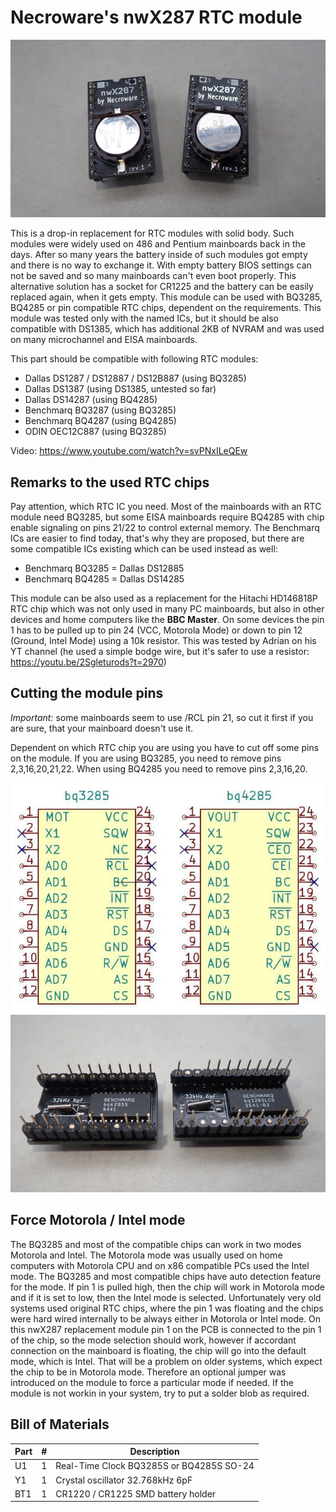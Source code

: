 # Necroware's nwX287 RTC module

![photo](./images/top.jpg)

This is a drop-in replacement for RTC modules with solid body. Such modules were
widely used on 486 and Pentium mainboards back in the days. After so many years
the battery inside of such modules got empty and there is no way to exchange it.
With empty battery BIOS settings can not be saved and so many mainboards can't
even boot properly. This alternative solution has a socket for CR1225 and the
battery can be easily replaced again, when it gets empty. This module can be
used with BQ3285, BQ4285 or pin compatible RTC chips, dependent on the
requirements. This module was tested only with the named ICs, but it should be
also compatible with DS1385, which has additional 2KB of NVRAM and was used on
many microchannel and EISA mainboards.

This part should be compatible with following RTC modules:

* Dallas DS1287 / DS12887 / DS12B887 (using BQ3285)
* Dallas DS1387 (using DS1385, untested so far)
* Dallas DS14287 (using BQ4285)
* Benchmarq BQ3287 (using BQ3285)
* Benchmarq BQ4287 (using BQ4285)
* ODIN OEC12C887 (using BQ3285)

Video: https://www.youtube.com/watch?v=svPNxILeQEw

## Remarks to the used RTC chips

Pay attention, which RTC IC you need. Most of the mainboards with an RTC module
need BQ3285, but some EISA mainboards require BQ4285 with chip enable signaling
on pins 21/22 to control external memory. The Benchmarq ICs are easier to find
today, that's why they are proposed, but there are some compatible ICs existing
which can be used instead as well:

* Benchmarq BQ3285 = Dallas DS12885
* Benchmarq BQ4285 = Dallas DS14285

This module can be also used as a replacement for the Hitachi HD146818P RTC chip
which was not only used in many PC mainboards, but also in other devices and home
computers like the __BBC Master__. On some devices the pin 1 has to be pulled up
to pin 24 (VCC, Motorola Mode) or down to pin 12 (Ground, Intel Mode) using a 10k
resistor. This was tested by Adrian on his YT channel (he used a simple bodge wire,
but it's safer to use a resistor: https://youtu.be/2Sgleturods?t=2970)

## Cutting the module pins

*Important:* some mainboards seem to use /RCL pin 21, so cut it first if you are
sure, that your mainboard doesn't use it.

Dependent on which RTC chip you are using you have to cut off some pins on the
module. If you are using BQ3285, you need to remove pins 2,3,16,20,21,22. When
using BQ4285 you need to remove pins 2,3,16,20.

![photo](./images/pinout.jpg)
![photo](./images/bottom.jpg)

## Force Motorola / Intel mode

The BQ3285 and most of the compatible chips can work in two modes Motorola and
Intel. The Motorola mode was usually used on home computers with Motorola CPU
and on x86 compatible PCs used the Intel mode. The BQ3285 and most compatible
chips have auto detection feature for the mode. If pin 1 is pulled high, then
the chip will work in Motorola mode and if it is set to low, then the Intel
mode is selected. Unfortunately very old systems used original RTC chips, where
the pin 1 was floating and the chips were hard wired internally to be always
either in Motorola or Intel mode. On this nwX287 replacement module pin 1 on
the PCB is connected to the pin 1 of the chip, so the mode selection should
work, however if accordant connection on the mainboard is floating, the chip
will go into the default mode, which is Intel. That will be a problem on older
systems, which expect the chip to be in Motorola mode. Therefore an optional
jumper was introduced on the module to force a particular mode if needed. If
the module is not workin in your system, try to put a solder blob as required.

## Bill of Materials

Part | # | Description
-----|---|-----------------------------------------
U1   | 1 | Real-Time Clock BQ3285S or BQ4285S SO-24
Y1   | 1 | Crystal oscillator 32.768kHz 6pF
BT1  | 1 | CR1220 / CR1225 SMD battery holder








